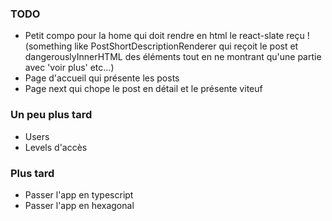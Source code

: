 ### TODO

- Petit compo pour la home qui doit rendre en html le react-slate reçu ! (something like PostShortDescriptionRenderer qui reçoit le post et dangerouslyInnerHTML des éléments tout en ne montrant qu'une partie avec 'voir plus' etc...)
- Page d'accueil qui présente les posts
- Page next qui chope le post en détail et le présente viteuf

### Un peu plus tard

- Users
- Levels d'accès

### Plus tard

- Passer l'app en typescript
- Passer l'app en hexagonal
